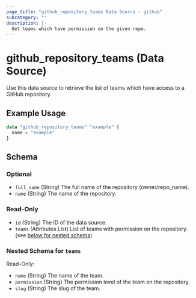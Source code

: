 ```yaml
---
page_title: "github_repository_teams Data Source - github"
subcategory: ""
description: |-
  Get teams which have permission on the given repo.
---
```


# github_repository_teams (Data Source)

Use this data source to retrieve the list of teams which have access to a GitHub repository.

## Example Usage

```terraform
data "github_repository_teams" "example" {
  name = "example"
}
```

<!-- schema generated by tfplugindocs -->
## Schema

### Optional

- `full_name` (String) The full name of the repository (owner/repo_name).
- `name` (String) The name of the repository.

### Read-Only

- `id` (String) The ID of the data source.
- `teams` (Attributes List) List of teams with permission on the repository. (see [below for nested schema](#nestedatt--teams))

<a id="nestedatt--teams"></a>
### Nested Schema for `teams`

Read-Only:

- `name` (String) The name of the team.
- `permission` (String) The permission level of the team on the repository.
- `slug` (String) The slug of the team.
